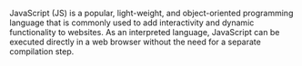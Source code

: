 JavaScript (JS) is a popular, light-weight, and object-oriented programming language that is commonly used to add interactivity and dynamic functionality to websites. As an interpreted language, JavaScript can be executed directly in a web browser without the need for a separate compilation step.
